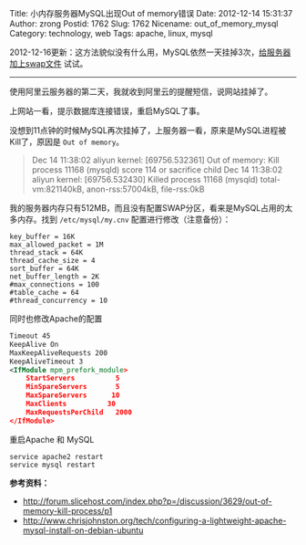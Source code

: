 Title: 小内存服务器MySQL出现Out of memory错误
Date: 2012-12-14 15:31:37
Author: zrong
Postid: 1762
Slug: 1762
Nicename: out_of_memory_mysql
Category: technology, web
Tags: apache, linux, mysql

2012-12-16更新：这方法貌似没有什么用，MySQL依然一天挂掉3次，[给服务器加上swap文件][1] 试试。

----

使用阿里云服务器的第二天，我就收到阿里云的提醒短信，说网站挂掉了。

上网站一看，提示数据库连接错误，重启MySQL了事。

没想到11点钟的时候MySQL再次挂掉了，上服务器一看，原来是MySQL进程被Kill了，原因是 `Out of memory`。

>Dec 14 11:38:02 aliyun kernel: [69756.532361] Out of memory: Kill process 11168 (mysqld) score 114 or sacrifice child
>Dec 14 11:38:02 aliyun kernel: [69756.532430] Killed process 11168 (mysqld) total-vm:821140kB, anon-rss:57004kB, file-rss:0kB

我的服务器内存只有512MB，而且没有配置SWAP分区，看来是MySQL占用的太多内存。找到 `/etc/mysql/my.cnv` 配置进行修改（注意备份）：

```
key_buffer = 16K
max_allowed_packet = 1M
thread_stack = 64K
thread_cache_size = 4
sort_buffer = 64K
net_buffer_length = 2K
#max_connections = 100
#table_cache = 64
#thread_concurrency = 10
```

同时也修改Apache的配置

```xml
Timeout 45
KeepAlive On
MaxKeepAliveRequests 200
KeepAliveTimeout 3
<IfModule mpm_prefork_module>
	StartServers          5
	MinSpareServers       5
	MaxSpareServers      10
	MaxClients          30
	MaxRequestsPerChild   2000
</IfModule>
```

重启Apache 和 MySQL

```shell
service apache2 restart
service mysql restart
```

**参考资料：**

* <http://forum.slicehost.com/index.php?p=/discussion/3629/out-of-memory-kill-process/p1>
* <http://www.chrisjohnston.org/tech/configuring-a-lightweight-apache-mysql-install-on-debian-ubuntu>

[1]: http://zengrong.net/post/1763.htm
